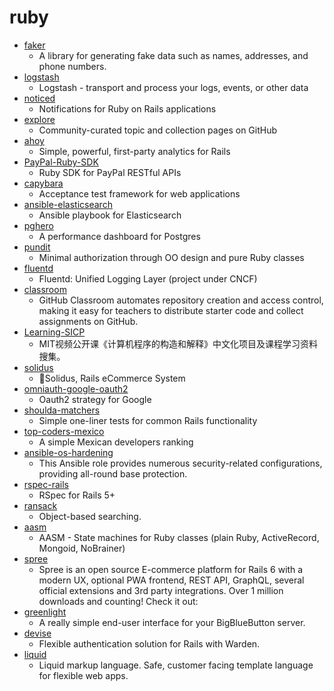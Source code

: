 # ruby
- [faker](https://github.com/faker-ruby/faker)
  - A library for generating fake data such as names, addresses, and phone numbers.
- [logstash](https://github.com/elastic/logstash)
  - Logstash - transport and process your logs, events, or other data
- [noticed](https://github.com/excid3/noticed)
  - Notifications for Ruby on Rails applications
- [explore](https://github.com/github/explore)
  - Community-curated topic and collection pages on GitHub
- [ahoy](https://github.com/ankane/ahoy)
  - Simple, powerful, first-party analytics for Rails
- [PayPal-Ruby-SDK](https://github.com/paypal/PayPal-Ruby-SDK)
  - Ruby SDK for PayPal RESTful APIs
- [capybara](https://github.com/teamcapybara/capybara)
  - Acceptance test framework for web applications
- [ansible-elasticsearch](https://github.com/elastic/ansible-elasticsearch)
  - Ansible playbook for Elasticsearch
- [pghero](https://github.com/ankane/pghero)
  - A performance dashboard for Postgres
- [pundit](https://github.com/varvet/pundit)
  - Minimal authorization through OO design and pure Ruby classes
- [fluentd](https://github.com/fluent/fluentd)
  - Fluentd: Unified Logging Layer (project under CNCF)
- [classroom](https://github.com/education/classroom)
  - GitHub Classroom automates repository creation and access control, making it easy for teachers to distribute starter code and collect assignments on GitHub.
- [Learning-SICP](https://github.com/DeathKing/Learning-SICP)
  - MIT视频公开课《计算机程序的构造和解释》中文化项目及课程学习资料搜集。
- [solidus](https://github.com/solidusio/solidus)
  - 🛒Solidus, Rails eCommerce System
- [omniauth-google-oauth2](https://github.com/zquestz/omniauth-google-oauth2)
  - Oauth2 strategy for Google
- [shoulda-matchers](https://github.com/thoughtbot/shoulda-matchers)
  - Simple one-liner tests for common Rails functionality
- [top-coders-mexico](https://github.com/ealexisaraujo/top-coders-mexico)
  - A simple Mexican developers ranking
- [ansible-os-hardening](https://github.com/dev-sec/ansible-os-hardening)
  - This Ansible role provides numerous security-related configurations, providing all-round base protection.
- [rspec-rails](https://github.com/rspec/rspec-rails)
  - RSpec for Rails 5+
- [ransack](https://github.com/activerecord-hackery/ransack)
  - Object-based searching.
- [aasm](https://github.com/aasm/aasm)
  - AASM - State machines for Ruby classes (plain Ruby, ActiveRecord, Mongoid, NoBrainer)
- [spree](https://github.com/spree/spree)
  - Spree is an open source E-commerce platform for Rails 6 with a modern UX, optional PWA frontend, REST API, GraphQL, several official extensions and 3rd party integrations. Over 1 million downloads and counting! Check it out:
- [greenlight](https://github.com/bigbluebutton/greenlight)
  - A really simple end-user interface for your BigBlueButton server.
- [devise](https://github.com/heartcombo/devise)
  - Flexible authentication solution for Rails with Warden.
- [liquid](https://github.com/Shopify/liquid)
  - Liquid markup language. Safe, customer facing template language for flexible web apps.
